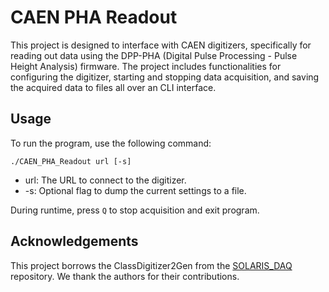# CAEN PHA Readout
This project is designed to interface with CAEN digitizers, specifically for reading out data using the DPP-PHA (Digital Pulse Processing - Pulse Height Analysis) firmware. The project includes functionalities for configuring the digitizer, starting and stopping data acquisition, and saving the acquired data to files all over an CLI interface.

## Usage
To run the program, use the following command:

```./CAEN_PHA_Readout url [-s]```

- url: The URL to connect to the digitizer.
- -s: Optional flag to dump the current settings to a file.

During runtime, press `Q` to stop acquisition and exit program.

## Acknowledgements

This project borrows the ClassDigitizer2Gen from the [SOLARIS_DAQ](https://github.com/goluckyryan/SOLARIS_DAQ) repository. We thank the authors for their contributions.